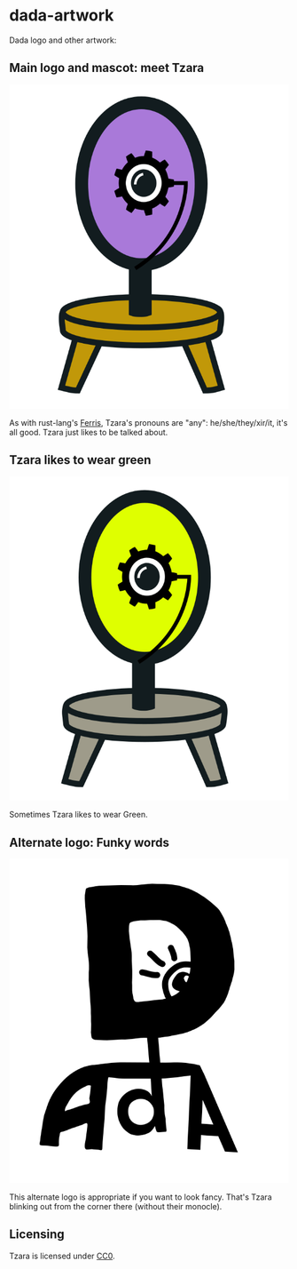 # dada-artwork

Dada logo and other artwork:

## Main logo and mascot: meet Tzara

![Tzara in purple](./dada.svg)

As with rust-lang's [Ferris](https://rustacean.net/), Tzara's pronouns are "any": he/she/they/xir/it, it's all good. Tzara just likes to be talked about.

## Tzara likes to wear green

![Tzara in 'acid green'](./dada-acid-green.svg)

Sometimes Tzara likes to wear Green.

## Alternate logo: Funky words

![Word logo](./dada-letters.svg)

This alternate logo is appropriate if you want to look fancy. That's Tzara blinking out from the corner there (without their monocle).

## Licensing

Tzara is licensed under [CC0](https://github.com/dada-lang/dada-artwork/blob/main/LICENSE).

